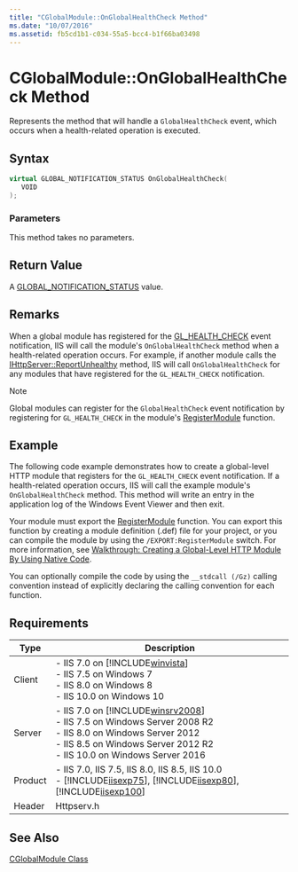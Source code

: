 ```yaml
---
title: "CGlobalModule::OnGlobalHealthCheck Method"
ms.date: "10/07/2016"
ms.assetid: fb5cd1b1-c034-55a5-bcc4-b1f66ba03498
---
```

# CGlobalModule::OnGlobalHealthCheck Method
Represents the method that will handle a `GlobalHealthCheck` event, which occurs when a health-related operation is executed.  
  
## Syntax  
  
```cpp  
virtual GLOBAL_NOTIFICATION_STATUS OnGlobalHealthCheck(  
   VOID  
);  
```  
  
### Parameters  
 This method takes no parameters.  
  
## Return Value  
 A [GLOBAL_NOTIFICATION_STATUS](../../web-development-reference\native-code-api-reference/global-notification-status-enumeration.md) value.  
  
## Remarks  
 When a global module has registered for the [GL_HEALTH_CHECK](../../web-development-reference\native-code-api-reference/request-processing-constants.md) event notification, IIS will call the module's `OnGlobalHealthCheck` method when a health-related operation occurs. For example, if another module calls the [IHttpServer::ReportUnhealthy](../../web-development-reference\native-code-api-reference/ihttpserver-reportunhealthy-method.md) method, IIS will call `OnGlobalHealthCheck` for any modules that have registered for the `GL_HEALTH_CHECK` notification.  
  
> [!NOTE]
>  Global modules can register for the `GlobalHealthCheck` event notification by registering for `GL_HEALTH_CHECK` in the module's [RegisterModule](../../web-development-reference\native-code-api-reference/pfn-registermodule-function.md) function.  
  
## Example  
 The following code example demonstrates how to create a global-level HTTP module that registers for the `GL_HEALTH_CHECK` event notification. If a health-related operation occurs, IIS will call the example module's `OnGlobalHealthCheck` method. This method will write an entry in the application log of the Windows Event Viewer and then exit.  
  
<!-- TODO: review snippet reference  [!CODE [CGlobalModuleGlobalHealthCheck#1](CGlobalModuleGlobalHealthCheck#1)]  -->  
  
 Your module must export the [RegisterModule](../../web-development-reference\native-code-api-reference/pfn-registermodule-function.md) function. You can export this function by creating a module definition (.def) file for your project, or you can compile the module by using the `/EXPORT:RegisterModule` switch. For more information, see [Walkthrough: Creating a Global-Level HTTP Module By Using Native Code](../../web-development-reference\native-code-development-overview\walkthrough-creating-a-global-level-http-module-by-using-native-code.md).  
  
 You can optionally compile the code by using the `__stdcall (/Gz)` calling convention instead of explicitly declaring the calling convention for each function.  
  
## Requirements  
  
|Type|Description|  
|----------|-----------------|  
|Client|-   IIS 7.0 on [!INCLUDE[winvista](../../wmi-provider/includes/winvista-md.md)]<br />-   IIS 7.5 on Windows 7<br />-   IIS 8.0 on Windows 8<br />-   IIS 10.0 on Windows 10|  
|Server|-   IIS 7.0 on [!INCLUDE[winsrv2008](../../wmi-provider/includes/winsrv2008-md.md)]<br />-   IIS 7.5 on Windows Server 2008 R2<br />-   IIS 8.0 on Windows Server 2012<br />-   IIS 8.5 on Windows Server 2012 R2<br />-   IIS 10.0 on Windows Server 2016|  
|Product|-   IIS 7.0, IIS 7.5, IIS 8.0, IIS 8.5, IIS 10.0<br />-   [!INCLUDE[iisexp75](../../web-development-reference/native-code-api-reference/includes/iisexp75-md.md)], [!INCLUDE[iisexp80](../../web-development-reference/native-code-api-reference/includes/iisexp80-md.md)], [!INCLUDE[iisexp100](../../web-development-reference/native-code-api-reference/includes/iisexp100-md.md)]|  
|Header|Httpserv.h|  
  
## See Also  
 [CGlobalModule Class](../../web-development-reference\native-code-api-reference/cglobalmodule-class.md)